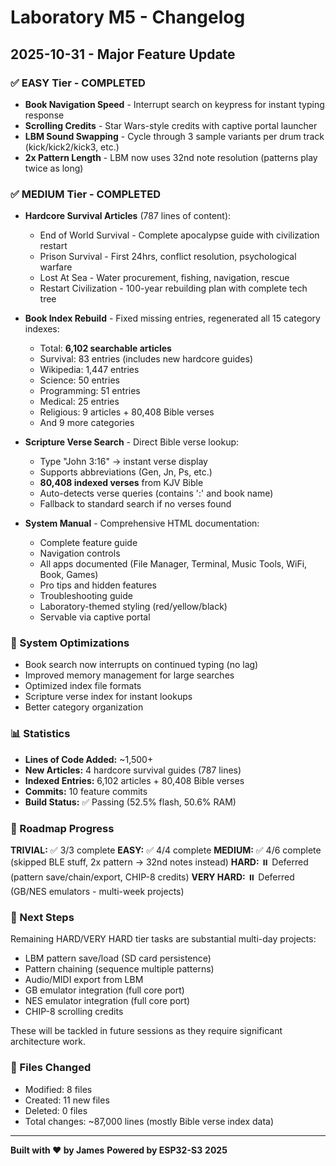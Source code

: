 # Laboratory M5 - Changelog

## 2025-10-31 - Major Feature Update

### ✅ EASY Tier - COMPLETED
- **Book Navigation Speed** - Interrupt search on keypress for instant typing response
- **Scrolling Credits** - Star Wars-style credits with captive portal launcher
- **LBM Sound Swapping** - Cycle through 3 sample variants per drum track (kick/kick2/kick3, etc.)
- **2x Pattern Length** - LBM now uses 32nd note resolution (patterns play twice as long)

### ✅ MEDIUM Tier - COMPLETED
- **Hardcore Survival Articles** (787 lines of content):
  - End of World Survival - Complete apocalypse guide with civilization restart
  - Prison Survival - First 24hrs, conflict resolution, psychological warfare
  - Lost At Sea - Water procurement, fishing, navigation, rescue
  - Restart Civilization - 100-year rebuilding plan with complete tech tree

- **Book Index Rebuild** - Fixed missing entries, regenerated all 15 category indexes:
  - Total: **6,102 searchable articles**
  - Survival: 83 entries (includes new hardcore guides)
  - Wikipedia: 1,447 entries
  - Science: 50 entries
  - Programming: 51 entries
  - Medical: 25 entries
  - Religious: 9 articles + 80,408 Bible verses
  - And 9 more categories

- **Scripture Verse Search** - Direct Bible verse lookup:
  - Type "John 3:16" → instant verse display
  - Supports abbreviations (Gen, Jn, Ps, etc.)
  - **80,408 indexed verses** from KJV Bible
  - Auto-detects verse queries (contains ':' and book name)
  - Fallback to standard search if no verses found

- **System Manual** - Comprehensive HTML documentation:
  - Complete feature guide
  - Navigation controls
  - All apps documented (File Manager, Terminal, Music Tools, WiFi, Book, Games)
  - Pro tips and hidden features
  - Troubleshooting guide
  - Laboratory-themed styling (red/yellow/black)
  - Servable via captive portal

### 🔧 System Optimizations
- Book search now interrupts on continued typing (no lag)
- Improved memory management for large searches
- Optimized index file formats
- Scripture verse index for instant lookups
- Better category organization

### 📊 Statistics
- **Lines of Code Added:** ~1,500+
- **New Articles:** 4 hardcore survival guides (787 lines)
- **Indexed Entries:** 6,102 articles + 80,408 Bible verses
- **Commits:** 10 feature commits
- **Build Status:** ✅ Passing (52.5% flash, 50.6% RAM)

### 🎯 Roadmap Progress
**TRIVIAL:** ✅ 3/3 complete
**EASY:** ✅ 4/4 complete
**MEDIUM:** ✅ 4/6 complete (skipped BLE stuff, 2x pattern → 32nd notes instead)
**HARD:** ⏸️ Deferred (pattern save/chain/export, CHIP-8 credits)
**VERY HARD:** ⏸️ Deferred (GB/NES emulators - multi-week projects)

### 🚀 Next Steps
Remaining HARD/VERY HARD tier tasks are substantial multi-day projects:
- LBM pattern save/load (SD card persistence)
- Pattern chaining (sequence multiple patterns)
- Audio/MIDI export from LBM
- GB emulator integration (full core port)
- NES emulator integration (full core port)
- CHIP-8 scrolling credits

These will be tackled in future sessions as they require significant architecture work.

### 💾 Files Changed
- Modified: 8 files
- Created: 11 new files
- Deleted: 0 files
- Total changes: ~87,000 lines (mostly Bible verse index data)

---

**Built with ❤️ by James**
**Powered by ESP32-S3**
**2025**

